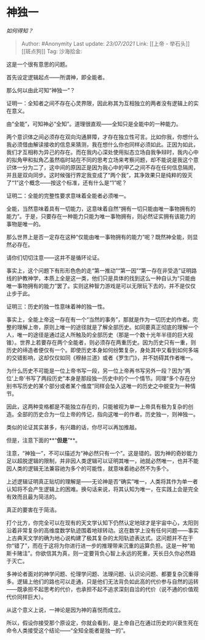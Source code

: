 # 神独一
*如何得知？*

> Author: #Anonymity
> Last update: *23/07/2021*
> Link: [[上帝 - 举石头]] [[斑点狗]]
> Tag:
> 沙海拾金:

这是一个很有意思的问题。

首先设定逻辑起点——所谓神，即全能者。

那么何以由此可知“神独一”？

证明一：全知者之间不存在心灵界限，因此称其为互相独立的两者没有逻辑上的实在意义。

由“全能”，可知神必“全知”。道理很直观——全知只是全能中的一种能力。

两个意识体之间必须存在双向沟通屏障，才存在独立性可言。比如你我，你想什么我必须借由解读接收的信息来猜测，我在想什么你也同样必须如此。正因为如此，我们才互相称为异己的存在。而在我内心深处使用拟态立场自我争辩时，我内心中的拟角甲和拟角乙虽然临时站在不同的思考立场来考察问题，却不能说是我这个意识体一分为二了，这中间的原因正是因为我心中的甲乙之间不存在任何信息隔阂，并且是双向同步。这时候强行界定我变成了“两个我”，其净效果只是纯粹的毁灭了“1”这个概念——按这个标准，还有什么是“1”呢？

证明二：全能的完整性要求意味着全能者必须唯一。

全能，当然意味着具有一切能力，这意味着自然“拥有一切只能由唯一事物拥有的能力”。于是，只要存在一种能力只能为唯一事物拥有，则必然证实拥有该能力的事物是唯一的。

那么世界上是否一定存在这种“仅能由唯一事物拥有的能力”呢？既然神全能，则显然必存在。

请你们切切注意——这并不是循环论证。

事实上，这个问题下有形形色色的走“第一推动”“第一因”“第一存在非受造”证明路线的护教神学，本质上全是这一类，他们只是具体的找到这么一种自认为“只能由唯一事物拥有的能力”罢了。实则这种智力游戏是可以无限玩下去的，并不是仅仅止步于此。

证明三：历史的独一性意味着神的独一性。

事实上，全能上帝这一存在有一个“当然的事务”，那就是作为一切历史的作者。完整的理解上帝，原则上唯一的途径就是了解全部历史。如同要真正彻底的理解一个人，唯一的途径是通过这人所触及的全部历史（那是一个数十光年半径的巨大视锥）。世界上若要存在两个全能者，则必须存在两重历史。因为历史只有一重，则历史的缔造者便仅有一个。即使历史本身如何纷繁复杂，身处其中又看到如何多端的交错影响，这却仅仅如同《穆赫兰道》或者《罗生门》，并不妨碍其作者唯一。

为什么历史不可能是一位上帝书写一段，另一位上帝再书写另外一段？因为“两位‘上帝’书写了两段历史”本身是那段独一历史中的个一个情节。同理“多个存在分别书写历史的某个部分或者某个维度”同样会坠入这唯一的历史之中蜕变为一种情节。

因此，这两种变格都是不能独立存在的，只能被视为单一上帝具有极为复杂的创造。全部的历史合为一位上帝的传记，指向这唯一的作者。历史独一，则神独一。

类似的论证其实甚多，有兴趣的话，你尽可以再加推敲。

但是，注意下面的**“**但是**”**。

注意，“神独一”，不可以描述为“神必然只有一个”。这是错的。因为神的奇妙能力足以超脱逻辑的限制，并非因人类逻辑可以证明其唯一，祂就必然唯一，也并不能因人类的逻辑无法兼容祂为多个的可能性，就意味着祂必然不为多个。

上述逻辑证明真正贴切的理解是——无论神是否“确实”唯一，人类将其作为单一者认知将不会产生逻辑上的困难。换句话来说，将其认知为唯一，在实践上会是完全有效而且最为简洁的。

真正的要害在于简洁。

打个比方，你完全可以在现有的天文学认知下仍然认定地球才是宇宙中心，太阳则沿着非常复杂的高维度数学轨迹围着地球转动。这在数学上没有任何问题——事实上古典天文学的确为地心说构建了极其复杂的太阳轨迹表达式。这问题并不在于你“错了”，而在于这将为你进行进一步的推理带来沉重的运算负担。这是一种“帕斯卡赌注”。你欲信其为真，则一定要背负心智上永远的死重，天长日久你必然趋于灭亡。

多神论者面对的神学问题、伦理学问题、法理问题、认识论问题、都要复杂沉重得多。逻辑上他们的路也可以走通，只是他们无法背负如此高的代价参与自然的运转——既承担不起思考的代价，也承担不起不追求深刻自洽的代价（说不通的价值观代价同样巨大）。

从这个意义上说，一神论是因为神的喜悦而成立。

所以，假设你接受那个原设定，你就会看到，是上帝自己在通过历史的兴衰生死在命令人类接受这个结论——“全知全能者是独一的”。
